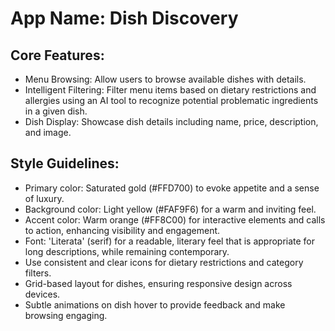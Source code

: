 # **App Name**: Dish Discovery

## Core Features:

- Menu Browsing: Allow users to browse available dishes with details.
- Intelligent Filtering: Filter menu items based on dietary restrictions and allergies using an AI tool to recognize potential problematic ingredients in a given dish.
- Dish Display: Showcase dish details including name, price, description, and image.

## Style Guidelines:

- Primary color: Saturated gold (#FFD700) to evoke appetite and a sense of luxury.
- Background color: Light yellow (#FAF9F6) for a warm and inviting feel.
- Accent color: Warm orange (#FF8C00) for interactive elements and calls to action, enhancing visibility and engagement.
- Font: 'Literata' (serif) for a readable, literary feel that is appropriate for long descriptions, while remaining contemporary.
- Use consistent and clear icons for dietary restrictions and category filters.
- Grid-based layout for dishes, ensuring responsive design across devices.
- Subtle animations on dish hover to provide feedback and make browsing engaging.